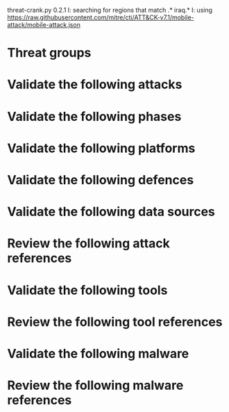 threat-crank.py 0.2.1
I: searching for regions that match .* iraq.*
I: using https://raw.githubusercontent.com/mitre/cti/ATT&CK-v7.1/mobile-attack/mobile-attack.json
# Threat groups


# Validate the following attacks


# Validate the following phases


# Validate the following platforms


# Validate the following defences


# Validate the following data sources


# Review the following attack references


# Validate the following tools


# Review the following tool references


# Validate the following malware


# Review the following malware references


